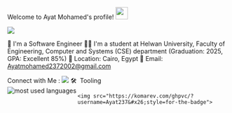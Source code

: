 Welcome to Ayat Mohamed's profile!
  <img src="https://media.giphy.com/media/hvRJCLFzcasrR4ia7z/giphy.gif" width="28">



  <img src="https://readme-typing-svg.herokuapp.com/?lines=Software%20Engineer;Will%20not%20leave%20until%20achieve&#x26;font=Fira%20Code&#x26;center=true&#x26;width=440&#x26;height=45&#x26;color=FFFF00&#x26;vCenter=true&#x26;size=22">
 

🏢 I'm a Software Engineer
👨‍💻 I'm a student at Helwan University, Faculty of Engineering, Computer and Systems (CSE) department (Graduation: 2025, GPA: Excellent 85%)
📍 Location: Cairo, Egypt
📧 Email: Ayatmohamed2372002@gmail.com

Connect with Me :
<img src="https://img.shields.io/badge/-Ayat%20Mohamed-0077B5?style=for-the-badge&#x26;logo=Linkedin&#x26;logoColor=white">
🛠  Tooling
 
 
 
 
 
 
 
 
 
 
 
 
 
 
 
 
 
 
 
 
 
 
 
 
 
 
<img align="left" src="https://github-readme-stats.vercel.app/api/top-langs?username=Ayat237&#x26;show_icons=true&#x26;locale=en&#x26;layout=compact&#x26;theme=radical" alt="most used languages">



    <img src="https://komarev.com/ghpvc/?username=Ayat237&#x26;style=for-the-badge">
